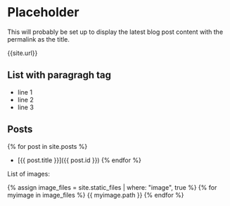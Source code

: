 # Placeholder

This will probably be set up to display the latest blog post content with the permalink as the title.

{{site.url}}

## List with paragragh tag

- line 1
- line 2
- line 3

## Posts

{% for post in site.posts %}
- [{{ post.title }}]({{ post.id }})
{% endfor %}

List of images:

{% assign image_files = site.static_files | where: "image", true %}
{% for myimage in image_files %}
  {{ myimage.path }}
{% endfor %}

